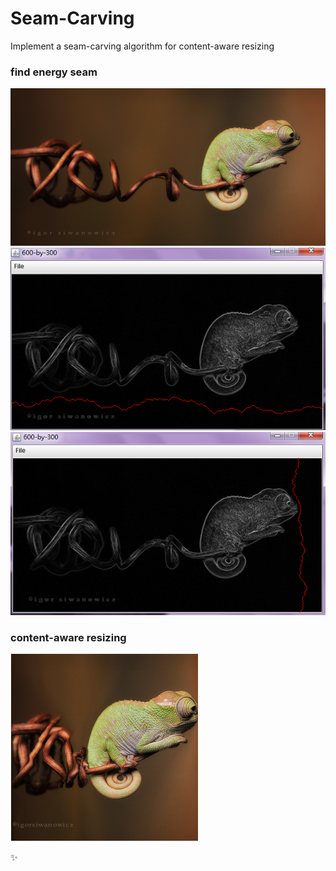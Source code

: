 # Seam-Carving
Implement a seam-carving algorithm for content-aware resizing


### find energy seam
![alt text](images/before.png)
![alt text](images/removeHorizontalSeam.png)
![alt text](images/removeVerticalSeam.png)

### content-aware resizing
![alt text](images/after.png)

 :sparkles:
